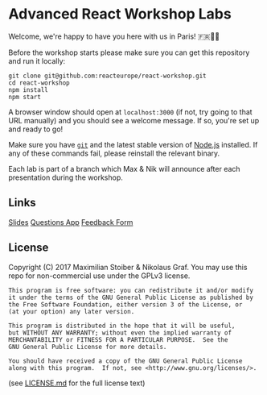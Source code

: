 # Advanced React Workshop Labs

Welcome, we're happy to have you here with us in Paris! 🇫🇷🍷🥖

Before the workshop starts please make sure you can get this repository and run it locally:

```
git clone git@github.com:reacteurope/react-workshop.git
cd react-workshop
npm install
npm start
```

A browser window should open at `localhost:3000` (if not, try going to that URL manually) and you should see a welcome message. If so, you're set up and ready to go!

Make sure you have [`git`](https://git-scm.com/) and the latest stable version of [Node.js](https://nodejs.org/en/) installed. If any of these commands fail, please reinstall the relevant binary.

Each lab is part of a branch which Max & Nik will announce after each presentation during the workshop.

## Links

[Slides](http://react-europe-slides.surge.sh/#/)
[Questions App](bit.ly/handsup-app)
[Feedback Form](https://goo.gl/forms/85ZAH48DVWPPVY9N2)

## License

Copyright (C) 2017  Maximilian Stoiber & Nikolaus Graf. You may use this repo for non-commercial use under the GPLv3 license.

```
This program is free software: you can redistribute it and/or modify
it under the terms of the GNU General Public License as published by
the Free Software Foundation, either version 3 of the License, or
(at your option) any later version.

This program is distributed in the hope that it will be useful,
but WITHOUT ANY WARRANTY; without even the implied warranty of
MERCHANTABILITY or FITNESS FOR A PARTICULAR PURPOSE.  See the
GNU General Public License for more details.

You should have received a copy of the GNU General Public License
along with this program.  If not, see <http://www.gnu.org/licenses/>.
```

(see [LICENSE.md](LICENSE.md) for the full license text)

